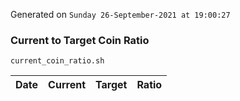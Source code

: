 Generated on `Sunday 26-September-2021 at 19:00:27`

### Current to Target Coin Ratio
`current_coin_ratio.sh`

Date|Current|Target|Ratio
---|---|---|---
